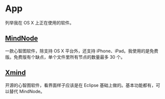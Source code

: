 App
===

列举我在 OS X 上正在使用的软件。

[MindNode](https://mindnode.com/)
---------------------------------

一款心智图软件，除支持 OS X 平台外，还支持 iPhone、iPad。我使用的是免费版。免费版有个缺点，单个文件里所有节点的数量最多 30 个。

[Xmind](http://www.xmind.net/)
------------------------------

开源的心智图软件，看界面样子应该是在 Eclipse 基础上做的。基本功能都有，可以替代 MindNode。
